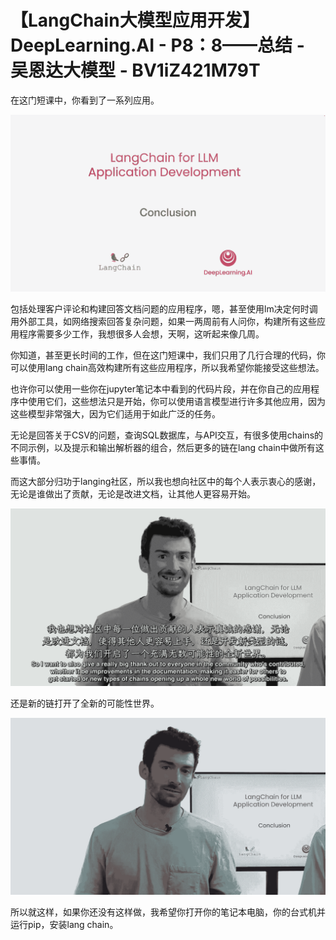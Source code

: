 #  【LangChain大模型应用开发】DeepLearning.AI - P8：8——总结 - 吴恩达大模型 - BV1iZ421M79T

在这门短课中，你看到了一系列应用。

![](img/0a21b91eeccc922bc28c1f59f3288010_1.png)

包括处理客户评论和构建回答文档问题的应用程序，嗯，甚至使用lm决定何时调用外部工具，如网络搜索回答复杂问题，如果一两周前有人问你，构建所有这些应用程序需要多少工作，我想很多人会想，天啊，这听起来像几周。

你知道，甚至更长时间的工作，但在这门短课中，我们只用了几行合理的代码，你可以使用lang chain高效构建所有这些应用程序，所以我希望你能接受这些想法。

也许你可以使用一些你在jupyter笔记本中看到的代码片段，并在你自己的应用程序中使用它们，这些想法只是开始，你可以使用语言模型进行许多其他应用，因为这些模型非常强大，因为它们适用于如此广泛的任务。

无论是回答关于CSV的问题，查询SQL数据库，与API交互，有很多使用chains的不同示例，以及提示和输出解析器的组合，然后更多的链在lang chain中做所有这些事情。

而这大部分归功于langing社区，所以我也想向社区中的每个人表示衷心的感谢，无论是谁做出了贡献，无论是改进文档，让其他人更容易开始。



![](img/0a21b91eeccc922bc28c1f59f3288010_3.png)

还是新的链打开了全新的可能性世界。

![](img/0a21b91eeccc922bc28c1f59f3288010_5.png)

所以就这样，如果你还没有这样做，我希望你打开你的笔记本电脑，你的台式机并运行pip，安装lang chain。

